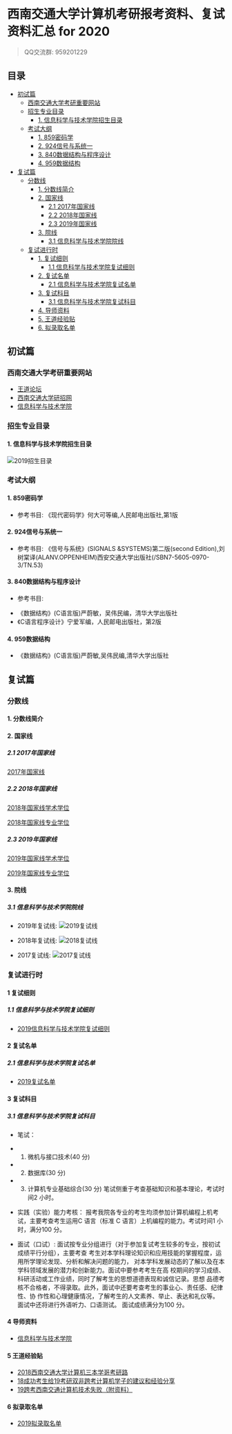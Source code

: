 # 西南交通大学计算机考研报考资料、复试资料汇总 for 2020
>QQ交流群: 959201229

## 目录
* [初试篇](#初试篇)
   * [西南交通大学考研重要网站](#西南交通大学考研重要网站)
   * [招生专业目录](#招生专业目录)
       * [1. 信息科学与技术学院招生目录](#1-信息科学与技术学院招生目录)
    * [考试大纲](#考试大纲)
       * [1. 859密码学](#1-859密码学)
       * [2. 924信号与系统一](#2-924信号与系统一)
       * [3. 840数据结构与程序设计](#3-840数据结构与程序设计)
       * [4. 959数据结构](#4-959数据结构)
* [复试篇](#复试篇)
   * [分数线](#分数线)
       * [1. 分数线简介](#1-分数线简介)
       * [2. 国家线](#2-国家线)
            * [2.1 2017年国家线](#21-2017年国家线)
            * [2.2 2018年国家线](#22-2018年国家线)
            * [2.3 2019年国家线](#23-2019年国家线)
       * [3. 院线](#3-院线)
            * [3.1 信息科学与技术学院院线](#31-信息科学与技术学院院线)
   * [复试进行时](#复试进行时)
       * [1. 复试细则](#1-复试细则)
            * [1.1 信息科学与技术学院复试细则](#11-信息科学与技术学院复试细则)
       * [2. 复试名单](#2-复试名单)
            * [2.1 信息科学与技术学院复试名单](#21-信息科学与技术学院复试名单)
       * [3. 复试科目](#3-复试科目)
            * [3.1 信息科学与技术学院复试科目](#31-信息科学与技术学院复试科目)
       * [4. 导师资料](#4-导师资料)
       * [5. 王道经验贴](#5-王道经验贴)
       * [6. 拟录取名单](#6-拟录取名单)

## 初试篇
### 西南交通大学考研重要网站
- [王道论坛](http://www.cskaoyan.com/forum.php?mod=forumdisplay&fid=323&filter=typeid&typeid=41)
- [西南交通大学研招网](http://graduate.swjtu.edu.cn)
- [信息科学与技术学院](http://sist.swjtu.edu.cn)

### 招生专业目录
#### 1. 信息科学与技术学院招生目录
![2019招生目录](./西南交通大学/初试/2019招生目录.jpg)

### 考试大纲
#### 1. 859密码学
- 参考书目:
《现代密码学》何大可等编,人民邮电出版社,第1版

#### 2. 924信号与系统一
- 参考书目:
《信号与系统》(SIGNALS   &SYSTEMS)第二版(second Edition),刘树棠译(ALANV.OPPENHEIM)西安交通大学出版社(/SBN7-5605-0970-3/TN.53) 

#### 3. 840数据结构与程序设计
- 参考书目:
* 《数据结构》(C语言版)严蔚敏，吴伟民编，清华大学出版社
* 《C语言程序设计》宁爱军编，人民邮电出版社，第2版 
#### 4. 959数据结构
* 《数据结构》(C语言版)严蔚敏,吴伟民编,清华大学出版社

## 复试篇
### 分数线
#### 1. 分数线简介

#### 2. 国家线
##### 2.1 2017年国家线
[2017年国家线](https://yz.chsi.com.cn/kyzx/kydt/201703/20170315/1591016940.html)

##### 2.2 2018年国家线
[2018年国家线学术学位](https://yz.chsi.com.cn/kyzx/kp/201803/20180316/1670298651.html)

[2018年国家线专业学位](https://yz.chsi.com.cn/kyzx/kp/201803/20180316/1670298653.html)

##### 2.3 2019年国家线
[2019年国家线学术学位](https://yz.chsi.com.cn/kyzx/kp/201903/20190315/1772265280.html)

[2019年国家线专业学位](https://yz.chsi.com.cn/kyzx/kp/201903/20190315/1772265285.html)

#### 3. 院线
##### 3.1 信息科学与技术学院院线
- 2019年复试线:
![2019复试线](./西南交通大学/复试/2019复试线.jpg)

- 2018年复试线:
![2018复试线](./西南交通大学/复试/2018复试线.jpg)

- 2017复试线:
![2017复试线](./西南交通大学/复试/2017复试线.jpg)

### 复试进行时
#### 1 复试细则
##### 1.1 信息科学与技术学院复试细则
- [2019信息科学与技术学院复试细则](./西南交通大学/复试/2019信息科学与技术学院复试细则.pdf)

#### 2 复试名单
##### 2.1 信息科学与技术学院复试名单
- [2019复试名单](./西南交通大学/复试/信息学院2019年硕士研究生招生统考考生复试名单（公示名单）.pdf)

#### 3 复试科目
##### 3.1 信息科学与技术学院复试科目

- 笔试：
* 1. 微机与接口技术(40 分)
* 2. 数据库(30 分)
* 3. 计算机专业基础综合(30 分)
笔试侧重于考查基础知识和基本理论，考试时间2 小时。

- 实践（实验）能力考核：
报考我院各专业的考生均须参加计算机编程上机考试，主要考查考生运用C 语言（标准
C 语言）上机编程的能力。考试时间1 小时，满分100 分。

- 面试（口试）:
面试按专业分组进行（对于参加复试考生较多的专业，按初试成绩平行分组），主要考查
考生对本学科理论知识和应用技能的掌握程度，运用所学理论发现、分析和解决问题的能力，
对本学科发展动态的了解以及在本学科领域发展的潜力和创新能力。面试中要参考考生在高
校期间的学习成绩、科研活动或工作业绩，同时了解考生的思想道德表现和诚信记录。思想
品德考核不合格者，不得录取。此外，面试中还要考查考生的事业心、责任感、纪律性、协
作性和心理健康情况，了解考生的人文素养、举止、表达和礼仪等。
面试中还将进行外语听力、口语测试。
面试成绩满分为100 分。

#### 4 导师资料
* [信息科学与技术学院](http://sist.swjtu.edu.cn/teacher.do?action=teachers&navId=31)

#### 5 王道经验贴
* [2018西南交通大学计算机三本学哥考研路](http://www.cskaoyan.com/forum.php?mod=viewthread&tid=651371&fromuid=484376)
* [18成功考生给19考研双非跨考计算机学子的建议和经验分享](http://www.cskaoyan.com/forum.php?mod=viewthread&tid=651372&fromuid=484376)
* [19跨考西南交通计算机技术失败（附资料）](http://www.cskaoyan.com/forum.php?mod=viewthread&tid=654698&fromuid=484376)

#### 6 拟录取名单
* [2019拟录取名单](./西南交通大学/复试/2019年西南交通大学信息科学与技术学院硕士生招生拟录取名单(公示).pdf)
